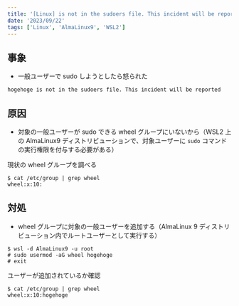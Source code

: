 ```yaml
---
title: '[Linux] is not in the sudoers file. This incident will be reported 対処法'
date: '2023/09/22'
tags: ['Linux', 'AlmaLinux9', 'WSL2']
---
```


## 事象

- 一般ユーザーで sudo しようとしたら怒られた

```
hogehoge is not in the sudoers file. This incident will be reported
```

## 原因

- 対象の一般ユーザーが sudo できる wheel グループにいないから（WSL2 上の AlmaLinux9 ディストリビューションで、対象ユーザーに `sudo` コマンドの実行権限を付与する必要がある）

現状の wheel グループを調べる

```shell-session
$ cat /etc/group | grep wheel
wheel:x:10:
```

## 対処

- wheel グループに対象の一般ユーザーを追加する（AlmaLinux 9 ディストリビューション内でルートユーザーとして実行する）

```shell-session
$ wsl -d AlmaLinux9 -u root
# sudo usermod -aG wheel hogehoge
# exit
```

ユーザーが追加されているか確認

```shell-session
$ cat /etc/group | grep wheel
wheel:x:10:hogehoge
```
